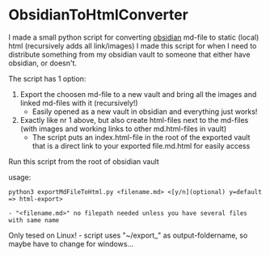 # ObsidianToHtmlConverter
I made a small python script for converting [obsidian](https://obsidian.md/) md-file to static (local) html (recursively adds all link/images)
I made this script for when I need to distribute something from my obsidian vault to someone that either have obsidian, or doesn't.

The script has 1 option: 
1. Export the choosen md-file to a new vault and bring all the images and linked md-files with it (recursively!)
    - Easily opened as a new vault in obsidian and everything just works!
2. Exactly like nr 1 above, but also create html-files next to the md-files (with images and working links to other md.html-files in vault)
    - The script puts an index.html-file in the root of the exported vault that is a direct link to your exported file.md.html for easily access

Run this script from the root of obsidian vault

usage: 
```
python3 exportMdFileToHtml.py <filename.md> <[y/n](optional) y=default => html-export>
```

    - "<filename.md>" no filepath needed unless you have several files with same name

Only tesed on Linux!
    - script uses "~/export_<filename>" as output-foldername, so maybe have to change for windows...

